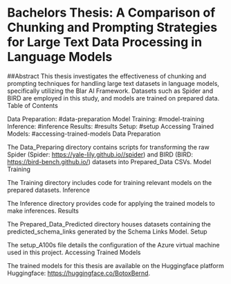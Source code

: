 # Bachelors Thesis: A Comparison of Chunking and Prompting Strategies for Large Text Data Processing in Language Models

##Abstract
This thesis investigates the effectiveness of chunking and prompting techniques for handling large text datasets in language models, specifically utilizing the Blar AI Framework. Datasets such as Spider and BIRD are employed in this study, and models are trained on prepared data.
Table of Contents

Data Preparation: #data-preparation
Model Training: #model-training
Inference: #inference
Results: #results
Setup: #setup
Accessing Trained Models: #accessing-trained-models
Data Preparation

The Data_Preparing directory contains scripts for transforming the raw Spider (Spider: https://yale-lily.github.io//spider) and BIRD (BIRD: https://bird-bench.github.io/) datasets into Prepared_Data CSVs.
Model Training

The Training directory includes code for training relevant models on the prepared datasets.
Inference

The Inference directory provides code for applying the trained models to make inferences.
Results

The Prepared_Data_Predicted directory houses datasets containing the predicted_schema_links generated by the Schema Links Model.
Setup

The setup_A100s file details the configuration of the Azure virtual machine used in this project.
Accessing Trained Models

The trained models for this thesis are available on the Huggingface platform Huggingface: https://huggingface.co/BotoxBernd.
